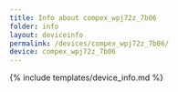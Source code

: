 ```yaml
---
title: Info about compex_wpj72z_7b06
folder: info
layout: deviceinfo
permalink: /devices/compex_wpj72z_7b06/
device: compex_wpj72z_7b06
---
```

{% include templates/device_info.md %}
